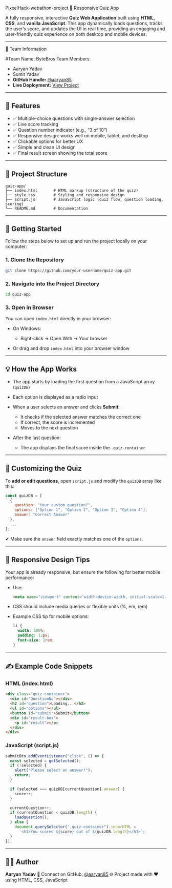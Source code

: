 PixxelHack-webathon-project
🧠 Responsive Quiz App

A fully responsive, interactive **Quiz Web Application** built using **HTML**, **CSS**, and **vanilla JavaScript**. This app dynamically loads questions, tracks the user’s score, and updates the UI in real time, providing an engaging and user-friendly quiz experience on both desktop and mobile devices.

---

 👥 Team Information

#Team Name: ByteBros
  Team Members:

  * Aaryan Yadav
  * Sumit Yadav
* **GitHub Handle:** [@aaryan85](https://github.com/aaryan85)
* **Live Deployment:** [View Project](https://aaryan85.github.io/PixxelHack-webathon-project/index.html)

---

## 🌟 Features

* ✅ Multiple-choice questions with single-answer selection
* ✅ Live score tracking
* ✅ Question number indicator (e.g., “3 of 10”)
* ✅ Responsive design: works well on mobile, tablet, and desktop
* ✅ Clickable options for better UX
* ✅ Simple and clean UI design
* ✅ Final result screen showing the total score

---

## 📂 Project Structure

```
quiz-app/
├── index.html       # HTML markup (structure of the quiz)
├── style.css        # Styling and responsive design
├── script.js        # JavaScript logic (quiz flow, question loading, scoring)
└── README.md        # Documentation
```

---

## 🚀 Getting Started

Follow the steps below to set up and run the project locally on your computer:

### 1. Clone the Repository

```bash
git clone https://github.com/your-username/quiz-app.git
```

### 2. Navigate into the Project Directory

```bash
cd quiz-app
```

### 3. Open in Browser

You can open `index.html` directly in your browser:

* On Windows:

  * Right-click → Open With → Your browser
* Or drag and drop `index.html` into your browser window

---

## 💡 How the App Works

* The app starts by loading the first question from a JavaScript array (`quizDB`)
* Each option is displayed as a radio input
* When a user selects an answer and clicks **Submit**:

  * It checks if the selected answer matches the correct one
  * If correct, the score is incremented
  * Moves to the next question
* After the last question:

  * The app displays the final score inside the `.quiz-container`

---

## 🔧 Customizing the Quiz

To **add or edit questions**, open `script.js` and modify the `quizDB` array like this:

```js
const quizDB = [
  {
    question: "Your custom question?",
    options: ["Option 1", "Option 2", "Option 3", "Option 4"],
    answer: "Correct Answer"
  },
  ...
];
```

✔ Make sure the `answer` field exactly matches one of the `options`.

---

## 🔧 Responsive Design Tips

Your app is already responsive, but ensure the following for better mobile performance:

* Use:

  ```html
  <meta name="viewport" content="width=device-width, initial-scale=1.0">
  ```
* CSS should include media queries or flexible units (%, em, rem)
* Example CSS tip for mobile options:

  ```css
  li {
    width: 100%;
    padding: 12px;
    font-size: 1rem;
  }
  ```

---

## ✍️ Example Code Snippets

### HTML (index.html)

```html
<div class="quiz-container">
  <div id="QuestionNo"></div>
  <h2 id="question">Loading...</h2>
  <ul id="options"></ul>
  <button id="submit">Submit</button>
  <div id="result-box">
    <p id="result"></p>
  </div>
</div>
```

### JavaScript (script.js)

```javascript
submitBtn.addEventListener("click", () => {
  const selected = getSelected();
  if (!selected) {
    alert("Please select an answer!");
    return;
  }

  if (selected === quizDB[currentQuestion].answer) {
    score++;
  }

  currentQuestion++;
  if (currentQuestion < quizDB.length) {
    loadQuestion();
  } else {
    document.querySelector(".quiz-container").innerHTML =
      `<h1>You scored ${score} out of ${quizDB.length}</h1>`;
  }
});
```

---

## 👨‍💻 Author

**Aaryan Yadav**
📧 Connect on GitHub: [@aaryan85](https://github.com/aaryan85)
🌐 Project made with ❤️ using HTML, CSS, JavaScript
